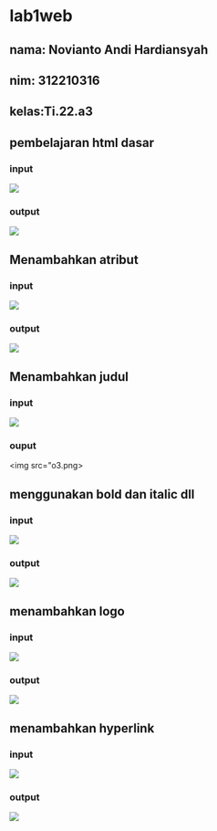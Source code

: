 # lab1web
## nama: Novianto Andi Hardiansyah
## nim: 312210316
## kelas:Ti.22.a3 

## pembelajaran html dasar 

### input 
<img src="1.png">

### output
<img src="o1.png">

## Menambahkan atribut
### input
<img src="2.png">

### output
<img src="o2.png">

## Menambahkan judul
### input
<img src="3.png">

### ouput 
<img src="o3.png>

## menggunakan bold dan italic dll

### input
<img src="4.png">

### output
<img src="o4.png">

## menambahkan logo 
### input
<img src="5.png">

### output
<img src="o5.png">

## menambahkan hyperlink

### input
<img src="6.png">

### output
<img src="o6.png">


